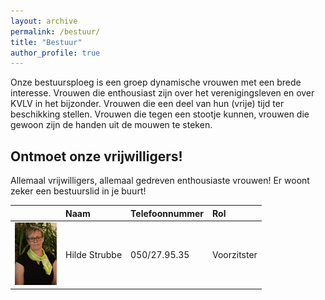 ```yaml
---
layout: archive
permalink: /bestuur/
title: "Bestuur"
author_profile: true
---
```


Onze bestuursploeg is een groep dynamische vrouwen met een brede interesse. Vrouwen die enthousiast zijn over het verenigingsleven en over KVLV in het bijzonder. Vrouwen die een deel van hun (vrije) tijd ter beschikking stellen. Vrouwen die tegen een stootje kunnen‚ vrouwen die gewoon zijn de handen uit de mouwen te steken.

## Ontmoet onze vrijwilligers!

Allemaal vrijwilligers, allemaal gedreven enthousiaste vrouwen!
Er woont zeker een bestuurslid in je buurt!


|     |Naam         |Telefoonnummer|Rol        |
|:----|:------------|:-------------|:----------|
|![Hilde Strubbe](./../assets/media/bestuur/hilde-strubbe-100.jpg)|Hilde Strubbe|050/27.95.35  |Voorzitster|